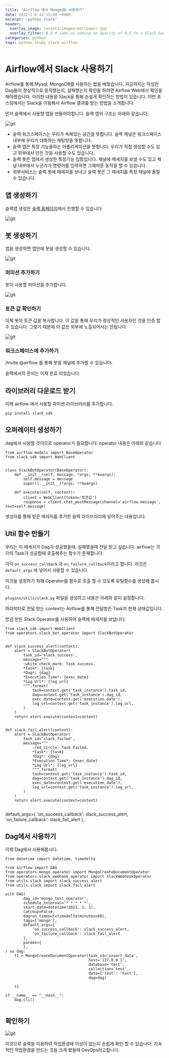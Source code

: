 ```yaml
---
title: "Airflow 에서 Mongodb 사용하기"
date: 2022-2-6 12:15:00 +0900
excerpt: "python slack"
header:
  overlay_image: /assets/images/wallpaper.jpg
  overlay_filter: 0.5 # same as adding an opacity of 0.5 to a black background
categories: python
tags: python study slack airflow
---
```

# Airflow에서 Slack 사용하기

Airflow를 통해 Mysql, MongoDB를 사용하는 법을 배웠습니다. 지금까지는 작성한 Dag들이 정상적으로 동작했는지, 실패했는지 확인을 하려면 Airflow Web에서 확인을 해야했습니다. 
이러한 내용을 Slack을 통해 손쉽게 확인하는 방법이 있습니다. 이번 포스팅에서는 Slack을 이용해서 Airflow 결과를 받는 방법을 소개합니다.

먼저 슬랙에서 사용할 앱을 만들어야합니다. 슬랙 앱의 구조는 아래와 같습니다.

![git](/assets/images/slack-struct.png)

- 슬랙 워크스페이스는 우리가 속해있는 공간을 뜻합니다. 
슬랙 채널은 워크스페이스 내부에 우리가 대화하는 채팅방을 뜻합니다.
- 슬랙 앱은 특정 기능을하는 어플리케이션을 뜻합니다. 우리가 직접 생성할 수도 있고 외부에서 만든 것을 사용할 수도 있습니다.
- 슬랙 봇은 앱에서 생성한 특정기능 집합입니다. 채널에 메세지를 보낼 수도 있고 채널 내부에서 누군가가 명령어를 입력하면 그에따른 동작을 할 수 있습니다.
- 외부서비스는 슬랙 봇에 메세지를 보내고 슬랙 봇은 그 메세지를 특정 채널에 올릴 수 있습니다. 

## 앱 생성하기

슬랙앱 생성은 [슬랙 홈페이지](https://api.slack.com/apps)에서 진행할 수 있습니다.

![git](/assets/images/slack-app.png)

## 봇 생성하기

앱을 생성하면 앱안에 봇을 생성할 수 있습니다.

![git](/assets/images/slack-bot.png)

### 퍼미션 추가하기
봇이 사용할 퍼미션을 추가합니다.

![git](/assets/images/slack-permission.png)

### 토큰 값 확인하기 

이제 봇의 토큰 값을 복사합니다. 이 값을 통해 우리가 정상적인 사용자인 것을 인증 할 수 있습니다. 그렇기 때문에 이 값은 외부에 노출되어서는 안됩니다.

![git](/assets/images/slack-token.png)

### 워크스페이스에 추가하기

/Invite @airflow 를 통해 봇을 채널에 추가할 수 있습니다.

슬랙에서의 준비는 이제 완료 되었습니다. 

## 라이브러리 다운로드 받기

이제 airflow 에서 사용할 파이썬 라이브러리를 추가합니다.
```
pip install slack_sdk
```

## 오퍼레이터 생성하기

dag에서 사용할 것이므로 operator가 필요합니다.  operator 내용은 아래와 같습니다

```
from airflow.models import BaseOperator
from slack_sdk import WebClient


class SlackBotOperator(BaseOperator):
    def __init__(self, message, *args, **kwargs):
        self.message = message
        super().__init__(*args, **kwargs)

    def execute(self, context):
        client = WebClient(token='토큰값')
        response = client.chat_postMessage(channel='airflow-message', text=self.message)
```
생성자를 통해 받은 메세지를 추가한 슬랙 라이브러리에 넣어주는 내용입니다.


## Util 함수 만들기 

우리는 이 메세지가 Dag가 성공했을때, 실패했을때 전달 받고 싶습니다. airflow는 각각의 Task가 성공할때 호출해주는 함수가 존재합니다.

각각 `on_success_callback` 과 `on_failure_callback`이라고 합니다. 이것은 `default_args` 에 넣어서 사용할 수 있습니다.

이것을 설정하기 위해 Operator를 함수로 호출 할 수 있도록 유틸함수를 생성해 봅시다.

`plugins/utils/slack.py` 파일을 생성하고 내용은 아래와 같이 설정합니다. 

파라미터로 전달 받는 context는 Airflow를 통해 전달받은 Task의 현재 상태값입니다.

방금 만든 Slack Operator를 사용하여 슬랙에 메세지를 보냅니다.

```
from slack_sdk import WebClient
from operators.slack_bot_operator import SlackBotOperator


def slack_success_alert(context):
    alert = SlackBotOperator(
        task_id='slack_success',
        message="""
        :white_check_mark: Task success.
        *Task*: {task}  
        *Dag*: {dag}
        *Execution Time*: {exec_date}  
        *Log Url*: {log_url}
        """.format(
            task=context.get('task_instance').task_id,
            dag=context.get('task_instance').dag_id,
            exec_date=context.get('execution_date'),
            log_url=context.get('task_instance').log_url,
        )
    )
    return alert.execute(context=context)


def slack_fail_alert(context):
    alert = SlackBotOperator(
        task_id='slack_failed',
        message="""
            :red_circle: Task Failed.
            *Task*: {task}  
            *Dag*: {dag}
            *Execution Time*: {exec_date}  
            *Log Url*: {log_url}
            """.format(
            task=context.get('task_instance').task_id,
            dag=context.get('task_instance').dag_id,
            exec_date=context.get('execution_date'),
            log_url=context.get('task_instance').log_url,
        )
    )
    return alert.execute(context=context)


```

default_args={
    'on_success_callback': slack_success_alert,
    'on_failure_callback': slack_fail_alert
},


## Dag에서 사용하기

이제 Dag에서 사용해봅시다.


```
from datetime import datetime, timedelta

from airflow import DAG
from operators.mongo_operator import MongoCreateDocumentOperator
from operators.slack_webhook_operator import SlackWebhookOperator
from utils.slack import slack_success_alert
from utils.slack import slack_fail_alert

with DAG(
        dag_id='mongo_test_operator',
        schedule_interval='* * * * *',
        start_date=datetime(2021, 1, 1),
        catchup=False,
        dagrun_timeout=timedelta(minutes=60),
        tags=['mongo'],
        default_args={
            'on_success_callback': slack_success_alert,
            'on_failure_callback': slack_fail_alert
        },
        params={
        },
) as dag:
    t1 = MongoCreateDocumentOperator(task_id='insert_data',
                                     host='127.0.0.1',
                                     database='test',
                                     collection='test',
                                     data={'test': 'test'},
                                     dag=dag)

    t1

if __name__ == "__main__":
    dag.cli()


```

## 확인하기 

![git](/assets/images/slack-success.png)

이것으로 슬랙을 이용하여 작업환경에 이상이 없는지 손쉽게 확인 할 수 있습니다. 지속적인 작업환경을 만드는 것을 크게 봤을때 DevOps라고합니다.